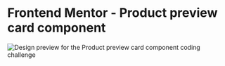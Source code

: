 # Frontend Mentor - Product preview card component

![Design preview for the Product preview card component coding challenge](./design/desktop-mydesign.png)

